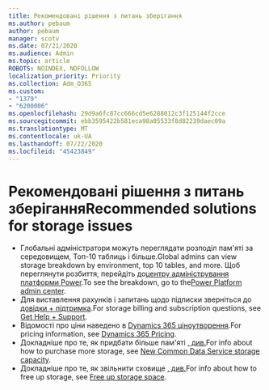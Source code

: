 ```yaml
---
title: Рекомендовані рішення з питань зберігання
ms.author: pebaum
author: pebaum
manager: scotv
ms.date: 07/21/2020
ms.audience: Admin
ms.topic: article
ROBOTS: NOINDEX, NOFOLLOW
localization_priority: Priority
ms.collection: Adm_O365
ms.custom:
- "1379"
- "6200006"
ms.openlocfilehash: 29d9a6fc87cc666cd5e6288012c3f125144f2cce
ms.sourcegitcommit: ebb3595422b581eca98a05533f8d82239daec09a
ms.translationtype: MT
ms.contentlocale: uk-UA
ms.lasthandoff: 07/22/2020
ms.locfileid: "45423849"
---
```

# <a name="recommended-solutions-for-storage-issues"></a><span data-ttu-id="57586-102">Рекомендовані рішення з питань зберігання</span><span class="sxs-lookup"><span data-stu-id="57586-102">Recommended solutions for storage issues</span></span>

- <span data-ttu-id="57586-103">Глобальні адміністратори можуть переглядати розподіл пам'яті за середовищем, Топ-10 таблиць і більше.</span><span class="sxs-lookup"><span data-stu-id="57586-103">Global admins can view storage breakdown by environment, top 10 tables, and more.</span></span> <span data-ttu-id="57586-104">Щоб переглянути розбиття, перейдіть до[центру адміністрування платформи Power](https://admin.powerplatform.microsoft.com/analytics/d365ce).</span><span class="sxs-lookup"><span data-stu-id="57586-104">To see the breakdown, go to the[Power Platform admin center](https://admin.powerplatform.microsoft.com/analytics/d365ce).</span></span> 
- <span data-ttu-id="57586-105">Для виставлення рахунків і запитань щодо підписки зверніться до [довідки + підтримка](https://docs.microsoft.com/dynamics365/customer-engagement/admin/contact-information-microsoft-dynamics-365-online-billing-support).</span><span class="sxs-lookup"><span data-stu-id="57586-105">For storage billing and subscription questions, see [Get Help + Support](https://docs.microsoft.com/dynamics365/customer-engagement/admin/contact-information-microsoft-dynamics-365-online-billing-support).</span></span>
- <span data-ttu-id="57586-106">Відомості про ціни наведено в [Dynamics 365 ціноутворення](https://dynamics.microsoft.com/pricing/).</span><span class="sxs-lookup"><span data-stu-id="57586-106">For pricing information, see [Dynamics 365 Pricing](https://dynamics.microsoft.com/pricing/).</span></span>
- <span data-ttu-id="57586-107">Докладніше про те, як придбати більше пам'яті [, див.](https://go.microsoft.com/fwlink/p/?linkid=2010782)</span><span class="sxs-lookup"><span data-stu-id="57586-107">For info about how to purchase more storage, see [New Common Data Service storage capacity](https://go.microsoft.com/fwlink/p/?linkid=2010782).</span></span>
- <span data-ttu-id="57586-108">Докладніше про те, як звільнити сховище [, див.](https://go.microsoft.com/fwlink/p/?linkid=2011105)</span><span class="sxs-lookup"><span data-stu-id="57586-108">For info about how to free up storage, see [Free up storage space](https://go.microsoft.com/fwlink/p/?linkid=2011105).</span></span>